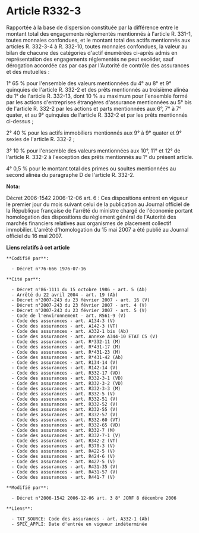 # Article R332-3

Rapportée à la base de dispersion constituée par la différence entre le montant total des engagements réglementés mentionnés
à l'article R. 331-1, toutes monnaies confondues, et le montant total des actifs mentionnés aux articles R. 332-3-4 à R.
332-10, toutes monnaies confondues, la valeur au bilan de chacune des catégories d'actif énumérées ci-après admis en
représentation des engagements réglementés ne peut excéder, sauf dérogation accordée cas par cas par l'Autorité de contrôle
des assurances et des mutuelles :

1° 65 % pour l'ensemble des valeurs mentionnées du 4° au 8° et 9° quinquies de l'article R. 332-2 et des prêts mentionnés au
troisième alinéa du 1° de l'article R. 332-13, dont 10 % au maximum pour l'ensemble formé par les actions d'entreprises
étrangères d'assurance mentionnées au 5° bis de l'article R. 332-2 par les actions et parts mentionnées aux 6°, 7° à 7°
quater, et au 9° quinquies de l'article R. 332-2 et par les prêts mentionnés ci-dessus ;

2° 40 % pour les actifs immobiliers mentionnés aux 9° à 9° quater et 9° sexies de l'article R. 332-2 ;

3° 10 % pour l'ensemble des valeurs mentionnées aux 10°, 11° et 12° de l'article R. 332-2 à l'exception des prêts mentionnés
au 1° du présent article.

4° 0,5 % pour le montant total des primes ou soultes mentionnées au second alinéa du paragraphe D de l'article R. 332-2.

**Nota:**

Décret 2006-1542 2006-12-06 art. 6 : Ces dispositions entrent en vigueur le premier jour du mois suivant celui de la
publication au Journal officiel de la République française de l'arrêté du ministre chargé de l'économie portant homologation
des dispositions du règlement général de l'Autorité des marchés financiers relatives aux organismes de placement collectif
immobilier. L'arrêté d'homologation du 15 mai 2007 a été publié au Journal officiel du 16 mai 2007.

**Liens relatifs à cet article**

	**Codifié par**:

	  - Décret n°76-666 1976-07-16

	**Cité par**:

	  - Décret n°86-1111 du 15 octobre 1986 - art. 5 (Ab)
	  - Arrêté du 22 avril 2004 - art. 19 (Ab)
	  - Décret n°2007-243 du 23 février 2007 - art. 16 (V)
	  - Décret n°2007-243 du 23 février 2007 - art. 4 (V)
	  - Décret n°2007-243 du 23 février 2007 - art. 5 (V)
	  - Code de l'environnement - art. R561-9 (V)
	  - Code des assurances - art. A134-3 (V)
	  - Code des assurances - art. A142-3 (VT)
	  - Code des assurances - art. A332-1 bis (Ab)
	  - Code des assurances - art. Annexe A344-10 ETAT C5 (V)
	  - Code des assurances - art. R*332-11 (M)
	  - Code des assurances - art. R*431-17 (M)
	  - Code des assurances - art. R*431-23 (M)
	  - Code des assurances - art. R*431-42 (Ab)
	  - Code des assurances - art. R134-14 (V)
	  - Code des assurances - art. R142-14 (V)
	  - Code des assurances - art. R332-17 (VD)
	  - Code des assurances - art. R332-3-1 (VD)
	  - Code des assurances - art. R332-3-2 (VD)
	  - Code des assurances - art. R332-3-3 (M)
	  - Code des assurances - art. R332-5 (V)
	  - Code des assurances - art. R332-51 (V)
	  - Code des assurances - art. R332-52 (V)
	  - Code des assurances - art. R332-55 (V)
	  - Code des assurances - art. R332-57 (V)
	  - Code des assurances - art. R332-60 (VT)
	  - Code des assurances - art. R332-65 (VD)
	  - Code des assurances - art. R332-7 (M)
	  - Code des assurances - art. R332-7-1 (V)
	  - Code des assurances - art. R342-2 (VT)
	  - Code des assurances - art. R370-3 (V)
	  - Code des assurances - art. R422-5 (V)
	  - Code des assurances - art. R424-6 (V)
	  - Code des assurances - art. R427-5 (V)
	  - Code des assurances - art. R431-35 (V)
	  - Code des assurances - art. R431-57 (V)
	  - Code des assurances - art. R441-7 (V)

	**Modifié par**:

	  - Décret n°2006-1542 2006-12-06 art. 3 8° JORF 8 décembre 2006

	**Liens**:

	  - TXT_SOURCE: Code des assurances - art. A332-1 (Ab)
	  - SPEC_APPLI: Date d'entrée en vigueur indéterminée
